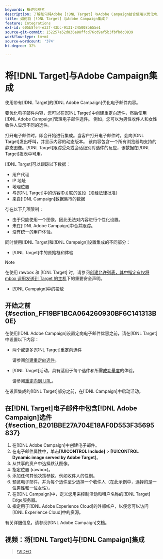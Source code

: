 ```yaml
---
keywords: 概述和参考
description: 了解如何将Adobe [!DNL Target] 与Adobe Campaign结合使用以优化电子邮件内容。
title: 如何将 [!DNL Target] 与Adobe Campaign集成？
feature: Integrations
exl-id: 605b8fe4-e32f-43bc-9131-245008b655e1
source-git-commit: 152257a52d836a88ffcd76cd9af5b3fbfbdc0839
workflow-type: tm+mt
source-wordcount: '374'
ht-degree: 32%

---
```


# 将[!DNL Target]与Adobe Campaign集成

使用带有[!DNL Target]的[!DNL Adobe Campaign]优化电子邮件内容。

要优化电子邮件内容，您可以在[!DNL Target]中创建重定向选件，然后使用[!DNL Adobe Campaign]管理电子邮件选件。 例如，您可以为男性收件人和女性收件人显示不同的选件。

打开电子邮件时，即会开始进行集成。当客户打开电子邮件时，会向[!DNL Target]发出呼叫，并显示内容的动态版本。 该内容包含一个所有浏览器均支持的静态图像。[!DNL Target]跟踪受众或会话级别对选件的反应，该数据在[!DNL Target]报表中可用。

[!DNL Target]可以跟踪以下数据：

* 用户代理
* IP 地址
* 地理位置
* 与[!DNL Target]中的访客ID关联的区段（须经法律批准）
* 来自[!DNL Campaign]数据集市的数据

存在以下几项限制：

* 由于只能使用一个图像，因此无法对内容进行个性化设置。
* 未在[!DNL Adobe Campaign]中合并跟踪。
* 没有统一的用户体验。

同时使用[!DNL Target]和[!DNL Campaign]设置集成的不同部分：

* [!DNL Target]中的原始框和体验

>[!NOTE]
>
>在使用 rawbox 和 [!DNL Target] 时，请参阅[创建允许列表，其中指定有权将 mbox 调用发送到 Target 的主机](/help/main/administrating-target/hosts.md#allowlist)下的重要安全声明。

* [!DNL Campaign]中的投放

## 开始之前 {#section_FF19BF1BCA064260930BF6C141313B0E}

在使用[!DNL Adobe Campaign]设置定向电子邮件优惠之前，请在[!DNL Target]中设置以下内容：

* 两个或更多[!DNL Target]重定向选件

  请参阅[创建重定向选件](/help/main/c-experiences/c-manage-content/offer-redirect.md)。

* [!DNL Target]活动，具有适用于每个选件和所需[成功量度](/help/main/c-activities/r-success-metrics/success-metrics.md)的体验。

  请参阅[重定向到 URL](/help/main/c-experiences/c-visual-experience-composer/redirect-offer.md)。

在设置集成的[!DNL Target]部分之前，在[!DNL Campaign]中启动活动。

## 在[!DNL Target]电子邮件中包含[!DNL Adobe Campaign]选件 {#section_B201BBE27A704E18AF0D553F35695837}

1. 在[!DNL Adobe Campaign]中创建电子邮件。
1. 在电子邮件属性中，单击&#x200B;**[!UICONTROL Include]** > **[!UICONTROL Dynamic image served by Adobe Target]**。
1. 从共享的资产中选择默认图像。
1. 指定位置 (rawbox)。
1. 添加任何其他决策参数，例如收件人的性别。
1. 预览电子邮件，并为每个选件至少选择一个收件人（在此示例中，选择的是一位男性和一位女性）。
1. 在[!DNL Campaign]中，定义您用来控制活动和租户名称的[!DNL Target] Edge服务器。
1. 指定用于[!DNL Adobe Experience Cloud]的外部帐户，以便您可以访问[!DNL Experience Cloud]中的资源。

有关详细信息，请参阅[!DNL Adobe Campaign]文档。

## 视频：将[!DNL Target]与[!DNL Campaign]集成

>[!VIDEO](https://video.tv.adobe.com/v/35149)
